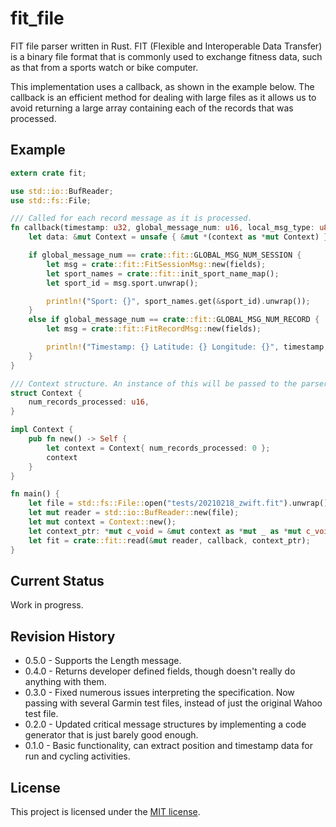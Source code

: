 # fit_file
FIT file parser written in Rust. FIT (Flexible and Interoperable Data Transfer) is a binary file format that is commonly used to exchange fitness data, such as that from a sports watch or bike computer.

This implementation uses a callback, as shown in the example below. The callback is an efficient method for dealing with large files as it allows us to avoid returning a large array containing each of the records that was processed.

## Example
```rust
extern crate fit;

use std::io::BufReader;
use std::fs::File;

/// Called for each record message as it is processed.
fn callback(timestamp: u32, global_message_num: u16, local_msg_type: u8, _message_index: u16, fields: Vec<crate::fit_file::FitFieldValue>, context: *mut c_void) {
    let data: &mut Context = unsafe { &mut *(context as *mut Context) };

    if global_message_num == crate::fit::GLOBAL_MSG_NUM_SESSION {
        let msg = crate::fit::FitSessionMsg::new(fields);
        let sport_names = crate::fit::init_sport_name_map();
        let sport_id = msg.sport.unwrap();

        println!("Sport: {}", sport_names.get(&sport_id).unwrap());
    }
    else if global_message_num == crate::fit::GLOBAL_MSG_NUM_RECORD {
        let msg = crate::fit::FitRecordMsg::new(fields);

        println!("Timestamp: {} Latitude: {} Longitude: {}", timestamp, crate::fit::semicircles_to_degrees(msg.position_lat.unwrap()), crate::fit::semicircles_to_degrees(msg.position_long.unwrap()));
    }
}

/// Context structure. An instance of this will be passed to the parser and ultimately to the callback function so we can use it for whatever.
struct Context {
    num_records_processed: u16,
}

impl Context {
    pub fn new() -> Self {
        let context = Context{ num_records_processed: 0 };
        context
    }
}

fn main() {
    let file = std::fs::File::open("tests/20210218_zwift.fit").unwrap();
    let mut reader = std::io::BufReader::new(file);
    let mut context = Context::new();
    let context_ptr: *mut c_void = &mut context as *mut _ as *mut c_void;
    let fit = crate::fit::read(&mut reader, callback, context_ptr);
}
```
## Current Status
Work in progress.

## Revision History
* 0.5.0 - Supports the Length message.
* 0.4.0 - Returns developer defined fields, though doesn't really do anything with them.
* 0.3.0 - Fixed numerous issues interpreting the specification. Now passing with several Garmin test files, instead of just the original Wahoo test file.
* 0.2.0 - Updated critical message structures by implementing a code generator that is just barely good enough.
* 0.1.0 - Basic functionality, can extract position and timestamp data for run and cycling activities.

## License
This project is licensed under the [MIT license](./LICENSE).
